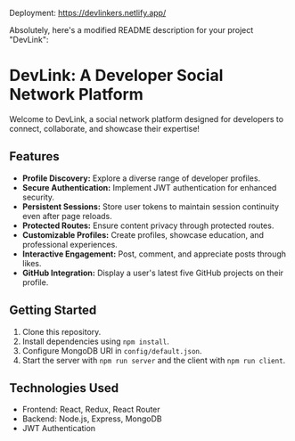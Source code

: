Deployment:  https://devlinkers.netlify.app/

Absolutely, here's a modified README description for your project "DevLink":

# DevLink: A Developer Social Network Platform

Welcome to DevLink, a social network platform designed for developers to connect, collaborate, and showcase their expertise!

## Features

- **Profile Discovery:** Explore a diverse range of developer profiles.
- **Secure Authentication:** Implement JWT authentication for enhanced security.
- **Persistent Sessions:** Store user tokens to maintain session continuity even after page reloads.
- **Protected Routes:** Ensure content privacy through protected routes.
- **Customizable Profiles:** Create profiles, showcase education, and professional experiences.
- **Interactive Engagement:** Post, comment, and appreciate posts through likes.
- **GitHub Integration:** Display a user's latest five GitHub projects on their profile.

## Getting Started

1. Clone this repository.
2. Install dependencies using `npm install`.
3. Configure MongoDB URI in `config/default.json`.
4. Start the server with `npm run server` and the client with `npm run client`.

## Technologies Used

- Frontend: React, Redux, React Router
- Backend: Node.js, Express, MongoDB
- JWT Authentication


